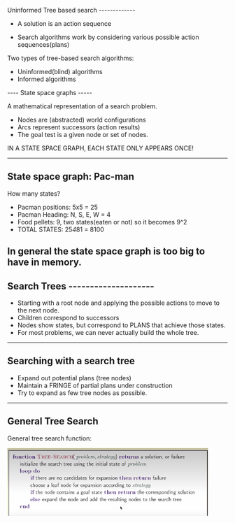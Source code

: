 Uninformed Tree based search -------------

- A solution is an action sequence

- Search algorithms work by considering various possible action sequences(plans)

Two types of tree-based search algorithms:
- Uninformed(blind) algorithms
- Informed algorithms

---- State space graphs -----

A mathematical representation of a search problem.

- Nodes are (abstracted) world configurations
- Arcs represent successors (action results)
- The goal test is a given node or set of nodes.

IN A STATE SPACE GRAPH, EACH STATE ONLY APPEARS ONCE!

--------------------------------------------------------

State space graph: Pac-man
---------------------------

How many states? 
- Pacman positions: 5x5 = 25
- Pacman Heading: N, S, E, W = 4
- Food pellets: 9, two states(eaten or not) so it becomes 9^2
- TOTAL STATES: 25*4*81 = 8100

In general the state space graph is too big to have in memory.
--------------------------------------------------------
Search Trees --------------------
---------------------------------
- Starting with a root node and applying the possible   actions to move to the next node.
- Children correspond to successors
- Nodes show states, but correspond to PLANS that achieve those states.
- For most problems, we can never actually build the whole tree.
--------------------------------------------------------
Searching with a search tree
----------------------------

- Expand out potential plans (tree nodes)
- Maintain a FRINGE of partial plans under construction 
- Try to expand as few tree nodes as possible.

--------------------------------------------------------
General Tree Search 
-------------------

General tree search function: 

![alt text](https://github.com/DTROONEY29/CSCU9YE/blob/master/Notes/Images/GenTreeSearchFunction.png)
